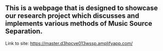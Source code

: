 ## This is a webpage that is designed to showcase our research project which discusses and implements various methods of Music Source Separation. 

Link to site: https://master.d3hpcve013wssp.amplifyapp.com/
